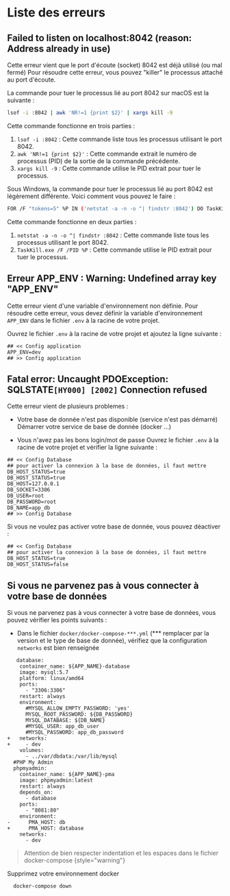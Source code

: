 # Liste des erreurs

## Failed to listen on localhost:8042 (reason: Address already in use)
Cette erreur vient que le port d'écoute (socket) 8042 est déjà utilisé (ou mal fermé)
Pour résoudre cette erreur, vous pouvez "killer" le processus attaché au port d'écoute.

La commande pour tuer le processus lié au port 8042 sur macOS est la suivante :

```bash
lsof -i :8042 | awk 'NR!=1 {print $2}' | xargs kill -9
```

Cette commande fonctionne en trois parties :

1. `lsof -i :8042` : Cette commande liste tous les processus utilisant le port 8042.
2. `awk 'NR!=1 {print $2}'` : Cette commande extrait le numéro de processus (PID) de la sortie de la commande précédente.
3. `xargs kill -9` : Cette commande utilise le PID extrait pour tuer le processus.

Sous Windows, la commande pour tuer le processus lié au port 8042 est légèrement différente. Voici comment vous pouvez le faire :

```bash
FOR /F "tokens=5" %P IN ('netstat -a -n -o ^| findstr :8042') DO TaskKill.exe /F /PID %P
```

Cette commande fonctionne en deux parties :

1. `netstat -a -n -o ^| findstr :8042` : Cette commande liste tous les processus utilisant le port 8042.
2. `TaskKill.exe /F /PID %P` : Cette commande utilise le PID extrait pour tuer le processus.


## Erreur APP_ENV : Warning: Undefined array key "APP_ENV"

Cette erreur vient d'une variable d'environnement non définie. 
Pour résoudre cette erreur, vous devez définir la variable d'environnement `APP_ENV` dans le fichier `.env` à la racine de votre projet.

Ouvrez le fichier `.env` à la racine de votre projet et ajoutez la ligne suivante :

````
## << Config application
APP_ENV=dev
## >> Config application
````

## Fatal error: Uncaught PDOException: SQLSTATE`[HY000] [2002]` Connection refused

Cette erreur vient de plusieurs problemes : 

- Votre base de donnée n'est pas disponible (service n'est pas démarré)
Démarrer votre service de base de donnée (docker ...)

- Vous n'avez pas les bons login/mot de passe
Ouvrez le fichier `.env` à la racine de votre projet et vérifier la ligne suivante :

````
## << Config Database
## pour activer la connexion à la base de données, il faut mettre DB_HOST_STATUS=true
DB_HOST_STATUS=true
DB_HOST=127.0.0.1
DB_SOCKET=3306
DB_USER=root
DB_PASSWORD=root
DB_NAME=app_db
## >> Config Database
````

Si vous ne voulez pas activer votre base de donnée, vous pouvez déactiver : 

````
## << Config Database
## pour activer la connexion à la base de données, il faut mettre DB_HOST_STATUS=true
DB_HOST_STATUS=false
````

## Si vous ne parvenez pas à vous connecter à votre base de données

Si vous ne parvenez pas à vous connecter à votre base de données, vous pouvez vérifier les points suivants :

- Dans le fichier `docker/docker-compose-***.yml` (*** remplacer par la version et le type de base de donnée), vérifiez que la configuration `networks` est bien renseignée

````
   database:
    container_name: ${APP_NAME}-database
    image: mysql:5.7
    platform: linux/amd64
    ports:
      - "3306:3306"
    restart: always
    environment:
      #MYSQL_ALLOW_EMPTY_PASSWORD: 'yes'
      MYSQL_ROOT_PASSWORD: ${DB_PASSWORD}
      MYSQL_DATABASE: ${DB_NAME}
      #MYSQL_USER: app_db_user
      #MYSQL_PASSWORD: app_db_password
+   networks:
+     - dev
    volumes:
      - ../var/dbdata:/var/lib/mysql
  #PHP My Admin
  phpmyadmin:
    container_name: ${APP_NAME}-pma
    image: phpmyadmin:latest
    restart: always
    depends_on:
      - database
    ports:
      - "8081:80"
    environment:
-      PMA_HOST: db
+      PMA_HOST: database
    networks:
      - dev
````

> Attention de bien respecter indentation et les espaces dans le fichier docker-compose
> {style="warning"}

Supprimez votre environnement docker

````Shell
  docker-compose down
````
  